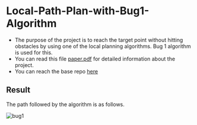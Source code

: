 # Local-Path-Plan-with-Bug1-Algorithm
  
 * The purpose of the project is to reach the target point without hitting obstacles by using one of the local planning algorithms. Bug 1 algorithm is used for this.
 * You can read this file [paper.pdf](https://github.com/suhedaras/Local-Path-Plan-with-Bug1-Algorithm/blob/main/paper.pdf) for detailed information about the project.
 * You can reach the base repo [here](https://github.com/Smashroom/Portfolio/tree/master/Robotics/Bug%20Algorithms)
 
 ## Result
   
The path followed by the algorithm is as follows.
  
![bug1](https://user-images.githubusercontent.com/73580507/159165931-ec11773e-1e1b-4576-9ee8-4bdd7d20feef.png)
